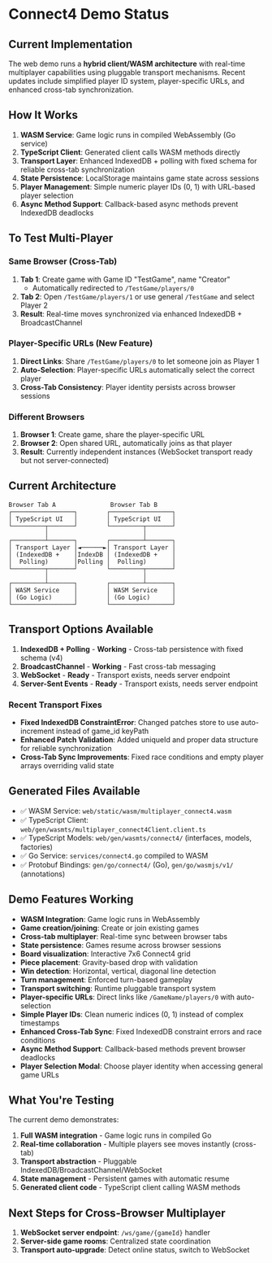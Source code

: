 # Connect4 Demo Status

## Current Implementation

The web demo runs a **hybrid client/WASM architecture** with real-time multiplayer capabilities using pluggable transport mechanisms. Recent updates include simplified player ID system, player-specific URLs, and enhanced cross-tab synchronization.

## How It Works

1. **WASM Service**: Game logic runs in compiled WebAssembly (Go service)
2. **TypeScript Client**: Generated client calls WASM methods directly
3. **Transport Layer**: Enhanced IndexedDB + polling with fixed schema for reliable cross-tab synchronization
4. **State Persistence**: LocalStorage maintains game state across sessions
5. **Player Management**: Simple numeric player IDs (0, 1) with URL-based player selection
6. **Async Method Support**: Callback-based async methods prevent IndexedDB deadlocks

## To Test Multi-Player

### Same Browser (Cross-Tab)
1. **Tab 1**: Create game with Game ID "TestGame", name "Creator"
   - Automatically redirected to `/TestGame/players/0`
2. **Tab 2**: Open `/TestGame/players/1` or use general `/TestGame` and select Player 2
3. **Result**: Real-time moves synchronized via enhanced IndexedDB + BroadcastChannel

### Player-Specific URLs (New Feature)
1. **Direct Links**: Share `/TestGame/players/0` to let someone join as Player 1
2. **Auto-Selection**: Player-specific URLs automatically select the correct player
3. **Cross-Tab Consistency**: Player identity persists across browser sessions

### Different Browsers
1. **Browser 1**: Create game, share the player-specific URL
2. **Browser 2**: Open shared URL, automatically joins as that player
3. **Result**: Currently independent instances (WebSocket transport ready but not server-connected)

## Current Architecture

```
Browser Tab A               Browser Tab B
┌─────────────────┐        ┌─────────────────┐
│ TypeScript UI   │        │ TypeScript UI   │
└─────────┬───────┘        └─────────┬───────┘
          │                          │
┌─────────┴───────┐        ┌─────────┴───────┐
│ Transport Layer │◄──────►│ Transport Layer │
│ (IndexedDB +    │IndexDB │ (IndexedDB +    │
│  Polling)       │Polling │  Polling)       │
└─────────┬───────┘        └─────────┬───────┘
          │                          │
┌─────────┴───────┐        ┌─────────┴───────┐
│ WASM Service    │        │ WASM Service    │
│ (Go Logic)      │        │ (Go Logic)      │
└─────────────────┘        └─────────────────┘
```

## Transport Options Available

1. **IndexedDB + Polling** - **Working** - Cross-tab persistence with fixed schema (v4)
2. **BroadcastChannel** - **Working** - Fast cross-tab messaging  
3. **WebSocket** - **Ready** - Transport exists, needs server endpoint
4. **Server-Sent Events** - **Ready** - Transport exists, needs server endpoint

### Recent Transport Fixes
- **Fixed IndexedDB ConstraintError**: Changed patches store to use auto-increment instead of game_id keyPath
- **Enhanced Patch Validation**: Added uniqueId and proper data structure for reliable synchronization
- **Cross-Tab Sync Improvements**: Fixed race conditions and empty player arrays overriding valid state

## Generated Files Available

- ✅ WASM Service: `web/static/wasm/multiplayer_connect4.wasm`
- ✅ TypeScript Client: `web/gen/wasmts/multiplayer_connect4Client.client.ts`
- ✅ TypeScript Models: `web/gen/wasmts/connect4/` (interfaces, models, factories)
- ✅ Go Service: `services/connect4.go` compiled to WASM
- ✅ Protobuf Bindings: `gen/go/connect4/` (Go), `gen/go/wasmjs/v1/` (annotations)

## Demo Features Working

- **WASM Integration**: Game logic runs in WebAssembly
- **Game creation/joining**: Create or join existing games
- **Cross-tab multiplayer**: Real-time sync between browser tabs
- **State persistence**: Games resume across browser sessions
- **Board visualization**: Interactive 7x6 Connect4 grid
- **Piece placement**: Gravity-based drop with validation
- **Win detection**: Horizontal, vertical, diagonal line detection
- **Turn management**: Enforced turn-based gameplay
- **Transport switching**: Runtime pluggable transport system
- **Player-specific URLs**: Direct links like `/GameName/players/0` with auto-selection
- **Simple Player IDs**: Clean numeric indices (0, 1) instead of complex timestamps
- **Enhanced Cross-Tab Sync**: Fixed IndexedDB constraint errors and race conditions
- **Async Method Support**: Callback-based methods prevent browser deadlocks
- **Player Selection Modal**: Choose player identity when accessing general game URLs

## What You're Testing

The current demo demonstrates:
1. **Full WASM integration** - Game logic runs in compiled Go
2. **Real-time collaboration** - Multiple players see moves instantly (cross-tab)
3. **Transport abstraction** - Pluggable IndexedDB/BroadcastChannel/WebSocket
4. **State management** - Persistent games with automatic resume
5. **Generated client code** - TypeScript client calling WASM methods

## Next Steps for Cross-Browser Multiplayer

1. **WebSocket server endpoint**: `/ws/game/{gameId}` handler
2. **Server-side game rooms**: Centralized state coordination
3. **Transport auto-upgrade**: Detect online status, switch to WebSocket
